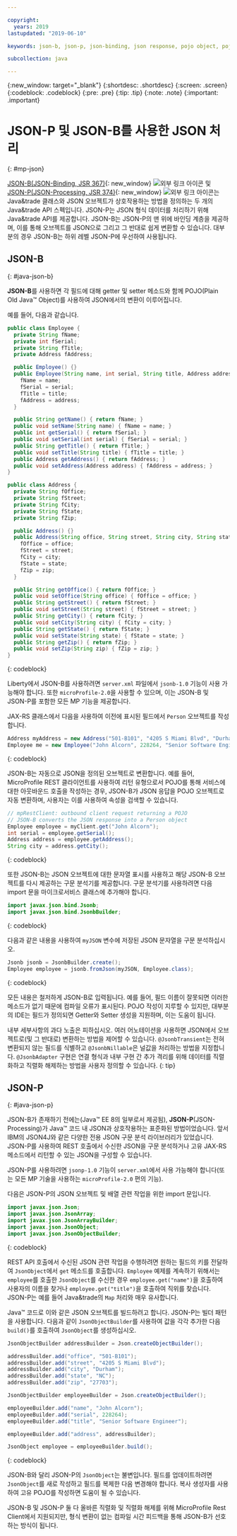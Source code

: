 ```yaml
---

copyright:
  years: 2019
lastupdated: "2019-06-10"

keywords: json-b, json-p, json-binding, json response, pojo object, pojo, jsonobject, jsonobjectbuilder, java api json

subcollection: java

---
```


{:new_window: target="_blank"}
{:shortdesc: .shortdesc}
{:screen: .screen}
{:codeblock: .codeblock}
{:pre: .pre}
{:tip: .tip}
{:note: .note}
{:important: .important}

# JSON-P 및 JSON-B를 사용한 JSON 처리
{: #mp-json}

[JSON-B(JSON-Binding, JSR 367)](http://json-b.net/){: new_window} ![외부 링크 아이콘](../icons/launch-glyph.svg "외부 링크 아이콘") 및 [JSON-P(JSON-Processing, JSR 374)](https://javaee.github.io/jsonp/){: new_window} ![외부 링크 아이콘](../icons/launch-glyph.svg "외부 링크 아이콘")는 Java&trade 클래스와 JSON 오브젝트가 상호작용하는 방법을 정의하는 두 개의 Java&trade API 스펙입니다. JSON-P는 JSON 형식 데이터를 처리하기 위해 Java&trade API를 제공합니다. JSON-B는 JSON-P의 맨 위에 바인딩 계층을 제공하며, 이를 통해 오브젝트를 JSON으로 그리고 그 반대로 쉽게 변환할 수 있습니다. 대부분의 경우 JSON-B는 하위 레벨 JSON-P에 우선하여 사용됩니다.

## JSON-B
{: #java-json-b}

**JSON-B**를 사용하면 각 필드에 대해 getter 및 setter 메소드와 함께 POJO(Plain Old Java&trade; Object)를 사용하여 JSON에서의 변환이 이루어집니다.

예를 들어, 다음과 같습니다.
```java
public class Employee {
  private String fName;
  private int fSerial;
  private String fTitle;
  private Address fAddress;

  public Employee() {}
  public Employee(String name, int serial, String title, Address address) {
    fName = name;
    fSerial = serial;
    fTitle = title;
    fAddress = address;
  }

  public String getName() { return fName; }
  public void setName(String name) { fName = name; }
  public int getSerial() { return fSerial; }
  public void setSerial(int serial) { fSerial = serial; }
  public String getTitle() { return fTitle; }
  public void setTitle(String title) { fTitle = title; }
  public Address getAddress() { return fAddress; }
  public void setAddress(Address address) { fAddress = address; }
}

public class Address {
  private String fOffice;
  private String fStreet;
  private String fCity;
  private String fState;
  private String fZip;

  public Address() {}
  public Address(String office, String street, String city, String state, String zip) {
    fOffice = office;
    fStreet = street;
    fCity = city;
    fState = state;
    fZip = zip;
  }

  public String getOffice() { return fOffice; }
  public void setOffice(String office) { fOffice = office; }
  public String getStreet() { return fStreet; }
  public void setStreet(String street) { fStreet = street; }
  public String getCity() { return fCity; }
  public void setCity(String city) { fCity = city; }
  public String getState() { return fState; }
  public void setState(String state) { fState = state; }
  public String getZip() { return fZip; }
  public void setZip(String zip) { fZip = zip; }
}
```
{: codeblock}

Liberty에서 JSON-B를 사용하려면 `server.xml` 파일에서 `jsonb-1.0` 기능이 사용 가능해야 합니다. 또한 `microProfile-2.0`을 사용할 수 있으며, 이는 JSON-B 및 JSON-P를 포함한 모든 MP 기능을 제공합니다.

JAX-RS 클래스에서 다음을 사용하여 이전에 표시된 필드에서 `Person` 오브젝트를 작성합니다.

```java
Address myAddress = new Address("501-B101", "4205 S Miami Blvd", "Durham", "NC", "27703");
Employee me = new Employee("John Alcorn", 228264, "Senior Software Engineer", myAddress);
```
{: codeblock}

JSON-B는 자동으로 JSON을 정의된 오브젝트로 변환합니다. 예를 들어, MicroProfile REST 클라이언트를 사용하여 리턴 유형으로서 POJO를 통해 서비스에 대한 아웃바운드 호출을 작성하는 경우, JSON-B가 JSON 응답을 POJO 오브젝트로 자동 변환하며, 사용자는 이를 사용하여 속성을 검색할 수 있습니다.

```java
// mpRestClient: outbound client request returning a POJO
// JSON-B converts the JSON response into a Person object
Employee employee = myClient.get("John Alcorn");
int serial = employee.getSerial();
Address address = employee.getAddress();
String city = address.getCity();
```
{: codeblock}

또한 JSON-B는 JSON 오브젝트에 대한 문자열 표시를 사용하고 해당 JSON-B 오브젝트를 다시 제공하는 구문 분석기를 제공합니다. 구문 분석기를 사용하려면 다음 import 문을 마이크로서비스 클래스에 추가해야 합니다.

```java
import javax.json.bind.Jsonb;
import javax.json.bind.JsonbBuilder;
```
{: codeblock}

다음과 같은 내용을 사용하여 `myJSON` 변수에 저장된 JSON 문자열을 구문 분석하십시오.

```java
Jsonb jsonb = JsonbBuilder.create();
Employee employee = jsonb.fromJson(myJSON, Employee.class);
```
{: codeblock}

모든 내용은 철저하게 JSON-B로 입력됩니다. 예를 들어, 필드 이름이 잘못되면 이러한 메소드가 없기 때문에 컴파일 오류가 표시된다. POJO 작성이 지루할 수 있지만, 대부분의 IDE는 필드가 정의되면 Getter와 Setter 생성을 지원하며, 이는 도움이 됩니다.

내부 세부사항의 과다 노출은 피하십시오. 여러 어노테이션을 사용하면 JSON에서 오브젝트로(및 그 반대로) 변환하는 방법을 제어할 수 있습니다. `@JsonbTransient`는 전혀 변환되지 않는 필드를 식별하고 `@JsonbNillable`은 널값을 처리하는 방법을 지정합니다. `@JsonbAdapter` 구현은 연결 형식과 내부 구현 간 추가 격리를 위해 데이터를 직렬화하고 직렬화 해제하는 방법을 사용자 정의할 수 있습니다.
{: tip}

## JSON-P
{: #java-json-p}

JSON-B가 존재하기 전에는(Java&trade; EE 8의 일부로서 제공됨), **JSON-P**(JSON-Processing)가 Java&trade; 코드 내 JSON과 상호작용하는 표준화된 방법이었습니다. 앞서 IBM의 JSON4J와 같은 다양한 전용 JSON 구문 분석 라이브러리가 있었습니다. JSON-P를 사용하여 REST 호출에서 수신한 JSON을 구문 분석하거나 고유 JAX-RS 메소드에서 리턴할 수 있는 JSON을 구성할 수 있습니다.

JSON-P를 사용하려면 `jsonp-1.0` 기능이 `server.xml`에서 사용 가능해야 합니다(또는 모든 MP 기술을 사용하는 `microProfile-2.0` 편의 기능).

다음은 JSON-P의 JSON 오브젝트 및 배열 관련 작업을 위한 import 문입니다.

```java
import javax.json.Json;
import javax.json.JsonArray;
import javax.json.JsonArrayBuilder;
import javax.json.JsonObject;
import javax.json.JsonObjectBuilder;
```
{: codeblock}

REST API 호출에서 수신된 JSON 관련 작업을 수행하려면 원하는 필드의 키를 전달하여 `JsonObject`에서 `get` 메소드를 호출합니다. `Employee` 예제를 계속하기 위해서는 `employee`를 호출한 `JsonObject`를 수신한 경우 `employee.get("name")`을 호출하여 사용자의 이름을 찾거나 `employee.get("title")`을 호출하여 직위를 찾습니다. JSON-P는 예를 들어 Java&trade의 `Map` 처리와 매우 유사합니다.

Java&trade; 코드로 이와 같은 JSON 오브젝트를 빌드하려고 합니다. JSON-P는 빌더 패턴을 사용합니다. 다음과 같이 `JsonObjectBuilder`를 사용하여 값을 각각 추가한 다음 `build()`를 호출하여 `JsonObject`를 생성하십시오.

```java
JsonObjectBuilder addressBuilder = Json.createObjectBuilder();

addressBuilder.add("office", "501-B101");
addressBuilder.add("street", "4205 S Miami Blvd");
addressBuilder.add("city", "Durham");
addressBuilder.add("state", "NC");
addressBuilder.add("zip", "27703");

JsonObjectBuilder employeeBuilder = Json.createObjectBuilder();

employeeBuilder.add("name", "John Alcorn");
employeeBuilder.add("serial", 228264);
employeeBuilder.add("title", "Senior Software Engineer");

employeeBuilder.add("address", addressBuilder);

JsonObject employee = employeeBuilder.build();
```
{: codeblock}

JSON-B와 달리 JSON-P의 `JsonObject`는 불변입니다. 필드를 업데이트하려면 `JsonObject`를 새로 작성하고 필드를 복제한 다음 변경해야 합니다. 복사 생성자를 사용하여 고유 POJO를 작성하면 도움이 될 수 있습니다.

JSON-B 및 JSON-P 둘 다 올바른 직렬화 및 직렬화 해제를 위해 MicroProfile Rest Client에서 지원되지만, 형식 변환이 없는 컴파일 시간 피드백을 통해 JSON-B가 선호하는 방식이 됩니다.
